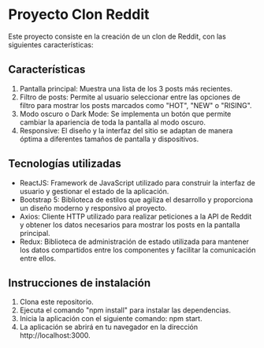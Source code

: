 # Proyecto Clon Reddit

Este proyecto consiste en la creación de un clon de Reddit, con las siguientes características:

## Características

1. Pantalla principal: Muestra una lista de los 3 posts más recientes.
2. Filtro de posts: Permite al usuario seleccionar entre las opciones de filtro para mostrar los posts marcados como "HOT", "NEW" o "RISING".
3. Modo oscuro o Dark Mode: Se implementa un botón que permite cambiar la apariencia de toda la pantalla al modo oscuro.
4. Responsive: El diseño y la interfaz del sitio se adaptan de manera óptima a diferentes tamaños de pantalla y dispositivos.

## Tecnologías utilizadas

- ReactJS: Framework de JavaScript utilizado para construir la interfaz de usuario y gestionar el estado de la aplicación.
- Bootstrap 5: Biblioteca de estilos que agiliza el desarrollo y proporciona un diseño moderno y responsivo al proyecto.
- Axios: Cliente HTTP utilizado para realizar peticiones a la API de Reddit y obtener los datos necesarios para mostrar los posts en la pantalla principal.
- Redux: Biblioteca de administración de estado utilizada para mantener los datos compartidos entre los componentes y facilitar la comunicación entre ellos.

## Instrucciones de instalación

1. Clona este repositorio.
2. Ejecuta el comando "npm install" para instalar las dependencias.
3. Inicia la aplicación con el siguiente comando: npm start.
4. La aplicación se abrirá en tu navegador en la dirección http://localhost:3000.
